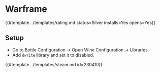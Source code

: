 # Warframe
<!-- script:Aliases [] -->

{{#template ../templates/rating.md status=Silver installs=Yes opens=Yes}}

## Setup

- Go to Bottle Configuration -> Open Wine Configuration -> Libraries.
- Add `dwrite` library and set it to disabled.

{{#template ../templates/steam.md id=230410}}
